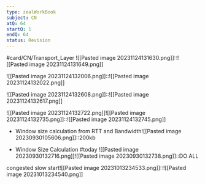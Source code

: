 ```yaml
---
type: zealWorkBook
subject: CN
atQ: 64
startQ: 1
endQ: 64
status: Revision
---
```

#card/CN/Transport_Layer
![[Pasted image 20231124131630.png]]::![[Pasted image 20231124131649.png]] <!--SR:!2023-12-01,3,194-->

![[Pasted image 20231124132006.png]]::![[Pasted image 20231124132022.png]]

![[Pasted image 20231124132608.png]]::![[Pasted image 20231124132617.png]] <!--SR:!2023-12-01,3,194-->

![[Pasted image 20231124132722.png]]![[Pasted image 20231124132735.png]]::![[Pasted image 20231124132745.png]]

- Window size calculation from RTT and Bandwidth![[Pasted image 20230930105606.png]]::200kb <!--SR:!2023-12-19,37,290-->



- Window Size Calculation #today ![[Pasted image 20230930132716.png]]![[Pasted image 20230930132738.png]]::DO ALL <!--SR:!2024-01-09,49,270-->

congested slow start![[Pasted image 20231013234533.png]]::![[Pasted image 20231013234540.png]] <!--SR:!2023-12-16,31,270-->


